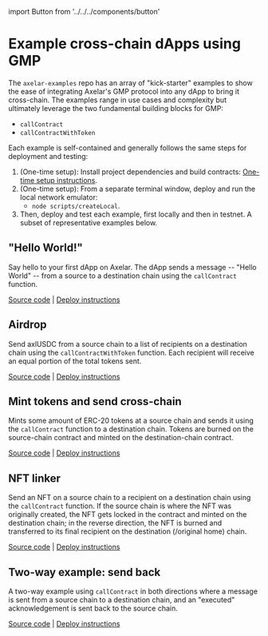 import Button from '../../../components/button'

#  Example cross-chain dApps using GMP

The `axelar-examples` repo has an array of "kick-starter" examples to show the ease of integrating Axelar's GMP protocol into any dApp to bring it cross-chain. The examples range in use cases and complexity but ultimately leverage the two fundamental building blocks for GMP:
- `callContract`
- `callContractWithToken`

Each example is self-contained and generally follows the same steps for deployment and testing:
1. (One-time setup): Install project dependencies and build contracts: [One-time setup instructions](https://github.com/axelarnetwork/axelar-examples#one-time-setup).
2. (One-time setup): From a separate terminal window, deploy and run the local network emulator:
    - `node scripts/createLocal`.
3. Then, deploy and test each example, first locally and then in testnet. A subset of representative examples below.


## "Hello World!"

Say hello to your first dApp on Axelar. The dApp sends a message -- "Hello World" -- from a source to a destination chain using the `callContract` function.

[Source code](https://github.com/axelarnetwork/axelar-examples/tree/main/examples/evm/call-contract) | [Deploy instructions](https://github.com/axelarnetwork/axelar-examples/tree/main/examples/evm/call-contract#deployment)

## Airdrop

Send axlUSDC from a source chain to a list of recipients on a destination chain using the `callContractWithToken` function. Each recipient will receive an equal portion of the total tokens sent.

[Source code](https://github.com/axelarnetwork/axelar-examples/tree/main/examples/evm/call-contract-with-token) | [Deploy instructions](https://github.com/axelarnetwork/axelar-examples/tree/main/examples/evm/call-contract-with-token#deployment)

## Mint tokens and send cross-chain

Mints some amount of ERC-20 tokens at a source chain and sends it using the `callContract` function to a destination chain. Tokens are burned on the source-chain contract and minted on the destination-chain contract.

[Source code](https://github.com/axelarnetwork/axelar-examples/tree/main/examples/evm/cross-chain-token) | [Deploy instructions](https://github.com/axelarnetwork/axelar-examples/tree/main/examples/evm/cross-chain-token#deployment)

## NFT linker

Send an NFT on a source chain to a recipient on a destination chain using the `callContract` function. If the source chain is where the NFT was originally created, the NFT gets locked in the contract and minted on the destination chain; in the reverse direction, the NFT is burned and transferred to its final recipient on the destination (/original home) chain.

[Source code](https://github.com/axelarnetwork/axelar-examples/tree/main/examples/evm/nft-linker) | [Deploy instructions](https://github.com/axelarnetwork/axelar-examples/tree/main/examples/evm/nft-linker#deployment)


## Two-way example: send back

A two-way example using `callContract` in both directions where a message is sent from a source chain to a destination chain, and an "executed" acknowledgement is sent back to the source chain.

[Source code](https://github.com/axelarnetwork/axelar-examples/tree/main/examples/evm/send-ack) | [Deploy instructions](https://github.com/axelarnetwork/axelar-examples/tree/main/examples/evm/send-ack)
